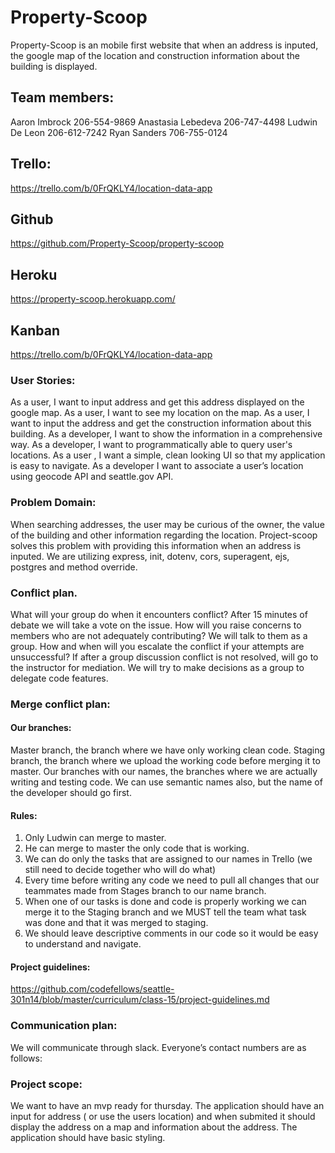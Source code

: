 # Property-Scoop

Property-Scoop is an mobile first website that when an address is inputed, the google map of the location and construction information about the building is displayed.

## Team members:
Aaron Imbrock 206-554-9869
Anastasia Lebedeva 206-747-4498
Ludwin De Leon 206-612-7242
Ryan Sanders 706-755-0124

## Trello:
https://trello.com/b/0FrQKLY4/location-data-app

## Github
https://github.com/Property-Scoop/property-scoop

## Heroku
https://property-scoop.herokuapp.com/

## Kanban
https://trello.com/b/0FrQKLY4/location-data-app


### User Stories:

As a user, I want to input address and get this address displayed on the google map.
As a user, I want to see my location on the map. 
As a user, I want to input the address and get the construction information about this building.
As a developer, I want to show the information in a comprehensive way.
As a developer, I want to programmatically able to query user's locations.
As a user , I want a simple, clean looking UI so that my application is easy to navigate.
As a developer I want to associate a user’s location using geocode API and seattle.gov API.

### Problem Domain:

When searching addresses, the user may be curious of the owner, the value of the building and other information regarding the location. Project-scoop solves this problem with providing this information when an address is inputed. We are utilizing express, init, dotenv, cors, superagent, ejs, postgres and method override.

### Conflict plan.
What will your group do when it encounters conflict? After 15 minutes of debate we will take a vote on the issue.
How will you raise concerns to members who are not adequately contributing? We will talk to them as a group.
How and when will you escalate the conflict if your attempts are unsuccessful? If after a group discussion conflict is not resolved, will go to the instructor for mediation.
We will try to make decisions as a group to delegate code features. 

### Merge conflict plan:

#### Our branches:

Master branch, the branch where we have only working clean code.
Staging branch, the branch where we upload the working code before merging it to master.
Our branches with our names, the branches where we are actually writing and testing code. We can use semantic names also, but the name of the developer should go first.

#### Rules:

1. Only Ludwin can merge to master.
2. He can merge to master the only code that is working. 
3. We can do only the tasks that are assigned to our names in Trello (we still need to decide together who will do what)
4. Every time before writing any code we need to pull all changes that our teammates made from Stages branch to our name branch.
5. When one of our tasks is done and code is properly working we can merge it to the Staging branch and we MUST tell the team what task was done and that it was merged to staging.
6. We should leave descriptive comments in our code so it would be easy to understand and navigate.

#### Project guidelines:
https://github.com/codefellows/seattle-301n14/blob/master/curriculum/class-15/project-guidelines.md

 
### Communication plan:  
We will communicate through slack.
Everyone’s contact numbers are as follows:

### Project scope:
We want to have an mvp ready for thursday. The application should have an input for address ( or use the users location) and when submited it should display the address on a map and information about the address. The application should have basic styling. 
